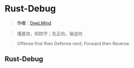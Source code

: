 # Rust-Debug

> **作者**：[DeeLMind](https://deelmind.com/)

> 懂進攻，知防守；先正向，後逆向

> Offense first then Defense next; Forward then Reverse

## Rust-Debug